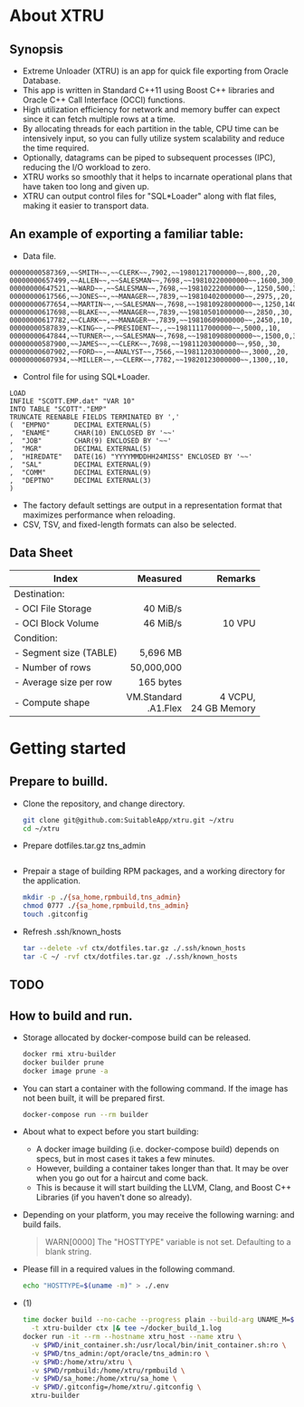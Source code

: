 # About XTRU

## Synopsis

- Extreme Unloader (XTRU) is an app for quick file exporting from Oracle Database.
- This app is written in Standard C++11 using Boost C++ libraries and Oracle C++ Call Interface (OCCI) functions.
- High utilization efficiency for network and memory buffer can expect since it can fetch multiple rows at a time.
- By allocating threads for each partition in the table, CPU time can be intensively input, so you can fully utilize system scalability and reduce the time required.
- Optionally, datagrams can be piped to subsequent processes (IPC), reducing the I/O workload to zero.
- XTRU works so smoothly that it helps to incarnate operational plans that have taken too long and given up.
- XTRU can output control files for "SQL*Loader" along with flat files, making it easier to transport data.

## An example of exporting a familiar table:

- Data file.
```plain
00000000587369,~~SMITH~~,~~CLERK~~,7902,~~19801217000000~~,800,,20,
00000000657499,~~ALLEN~~,~~SALESMAN~~,7698,~~19810220000000~~,1600,300,30,
00000000647521,~~WARD~~,~~SALESMAN~~,7698,~~19810222000000~~,1250,500,30,
00000000617566,~~JONES~~,~~MANAGER~~,7839,~~19810402000000~~,2975,,20,
00000000677654,~~MARTIN~~,~~SALESMAN~~,7698,~~19810928000000~~,1250,1400,30,
00000000617698,~~BLAKE~~,~~MANAGER~~,7839,~~19810501000000~~,2850,,30,
00000000617782,~~CLARK~~,~~MANAGER~~,7839,~~19810609000000~~,2450,,10,
00000000587839,~~KING~~,~~PRESIDENT~~,,~~19811117000000~~,5000,,10,
00000000647844,~~TURNER~~,~~SALESMAN~~,7698,~~19810908000000~~,1500,0,30,
00000000587900,~~JAMES~~,~~CLERK~~,7698,~~19811203000000~~,950,,30,
00000000607902,~~FORD~~,~~ANALYST~~,7566,~~19811203000000~~,3000,,20,
00000000607934,~~MILLER~~,~~CLERK~~,7782,~~19820123000000~~,1300,,10,
```
- Control file for using SQL*Loader.
```plain
LOAD
INFILE "SCOTT.EMP.dat" "VAR 10"
INTO TABLE "SCOTT"."EMP"
TRUNCATE REENABLE FIELDS TERMINATED BY ','
(  "EMPNO"      DECIMAL EXTERNAL(5)
,  "ENAME"      CHAR(10) ENCLOSED BY '~~'
,  "JOB"        CHAR(9) ENCLOSED BY '~~'
,  "MGR"        DECIMAL EXTERNAL(5)
,  "HIREDATE"   DATE(16) "YYYYMMDDHH24MISS" ENCLOSED BY '~~'
,  "SAL"        DECIMAL EXTERNAL(9)
,  "COMM"       DECIMAL EXTERNAL(9)
,  "DEPTNO"     DECIMAL EXTERNAL(3)
)
```
- The factory default settings are output in a representation format that maximizes performance when reloading.
- CSV, TSV, and fixed-length formats can also be selected.

## Data Sheet

  | Index                  | Measured            | Remarks       |
  | ---------------------- | -------------------:| -------------:|
  | Destination:           |                     |               |
  | - OCI File Storage     |            40 MiB/s |               |
  | - OCI Block Volume     |            46 MiB/s |        10 VPU |
  | Condition:             |                     |               |
  | - Segment size (TABLE) |            5,696 MB |               |
  | - Number of rows       |          50,000,000 |               |
  | - Average size per row |           165 bytes |               |
  | - Compute shape        | VM.Standard<br>.A1.Flex | 4 VCPU,<br>24 GB Memory |


# Getting started

## Prepare to builld.

- Clone the repository, and change directory.
  ```bash
  git clone git@github.com:SuitableApp/xtru.git ~/xtru
  cd ~/xtru
  ```
- Prepare dotfiles.tar.gz tns_admin
  ```bash
  ```
- Prepair a stage of building RPM packages, and a working directory for the application.
  ```bash
  mkdir -p ./{sa_home,rpmbuild,tns_admin}
  chmod 0777 ./{sa_home,rpmbuild,tns_admin}
  touch .gitconfig
  ```
- Refresh .ssh/known_hosts
  ```bash
  tar --delete -vf ctx/dotfiles.tar.gz ./.ssh/known_hosts
  tar -C ~/ -rvf ctx/dotfiles.tar.gz ./.ssh/known_hosts
  ```

## TODO
## How to build and run.

- Storage allocated by docker-compose build can be released.
  ```bash
  docker rmi xtru-builder
  docker builder prune
  docker image prune -a
  ```

- You can start a container with the following command. If the image has not been built, it will be prepared first.
  ```bash
  docker-compose run --rm builder
  ```
- About what to expect before you start building:
  - A docker image building (i.e. docker-compose build) depends on specs, but in most cases it takes a few minutes.
  - However, building a container takes longer than that. It may be over when you go out for a haircut and come back.
  - This is because it will start building the LLVM, Clang, and Boost C++ Libraries (if you haven't done so already).

- Depending on your platform, you may receive the following warning: and build fails.
  > WARN[0000] The "HOSTTYPE" variable is not set. Defaulting to a blank string.

- Please fill in a required values in the following command.
  ```bash
  echo "HOSTTYPE=$(uname -m)" > ./.env
  ```
- (1)
  ```bash
  time docker build --no-cache --progress plain --build-arg UNAME_M=$HOSTTYPE \
    -t xtru-builder ctx |& tee ~/docker_build_1.log
  docker run -it --rm --hostname xtru_host --name xtru \
    -v $PWD/init_container.sh:/usr/local/bin/init_container.sh:ro \
    -v $PWD/tns_admin:/opt/oracle/tns_admin:ro \
    -v $PWD:/home/xtru/xtru \
    -v $PWD/rpmbuild:/home/xtru/rpmbuild \
    -v $PWD/sa_home:/home/xtru/sa_home \
    -v $PWD/.gitconfig=/home/xtru/.gitconfig \
    xtru-builder
  ```
